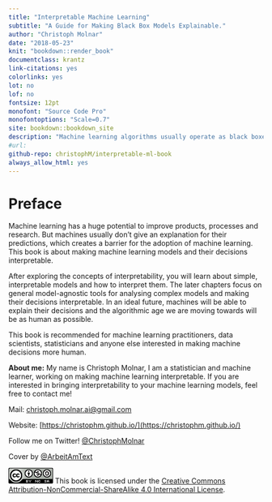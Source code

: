 ```yaml
---
title: "Interpretable Machine Learning"
subtitle: "A Guide for Making Black Box Models Explainable."
author: "Christoph Molnar"
date: "2018-05-23"
knit: "bookdown::render_book"
documentclass: krantz
link-citations: yes
colorlinks: yes
lot: no
lof: no
fontsize: 12pt
monofont: "Source Code Pro"
monofontoptions: "Scale=0.7"
site: bookdown::bookdown_site
description: "Machine learning algorithms usually operate as black boxes and it is unclear how they derived a certain decision. This book is a guide for practitioners on how to make machine learning decisions more interpretable."
#url:
github-repo: christophM/interpretable-ml-book
always_allow_html: yes
---
```




# Preface


Machine learning has a huge potential to improve products, processes and research. But machines usually don’t give an explanation for their predictions, which creates a barrier for the adoption of machine learning. This book is about making machine learning models and their decisions interpretable.

After exploring the concepts of interpretability, you will learn about simple, interpretable models and how to interpret them. The later chapters focus on general model-agnostic tools for analysing complex models and making their decisions interpretable. In an ideal future, machines will be able to explain their decisions and the algorithmic age we are moving towards will be as human as possible.

This book is recommended for machine learning practitioners, data scientists, statisticians and anyone else interested in making machine decisions more human.



**About me:** My name is Christoph Molnar, I am a statistician and machine learner, working on making machine learning interpretable.
If you are interested in bringing interpretability to your machine learning models, feel free to contact me!

Mail: christoph.molnar.ai@gmail.com

Website: [https://christophm.github.io/](https://christophm.github.io/)

Follow me on Twitter! [\@ChristophMolnar](https://twitter.com/ChristophMolnar)

Cover by [\@ArbeitAmText](https://twitter.com/ArbeitAmText)


 ![Creative Commons License](images/by-nc-sa.png)
This book is licensed under the [Creative Commons Attribution-NonCommercial-ShareAlike 4.0 International License](http://creativecommons.org/licenses/by-nc-sa/4.0/).
